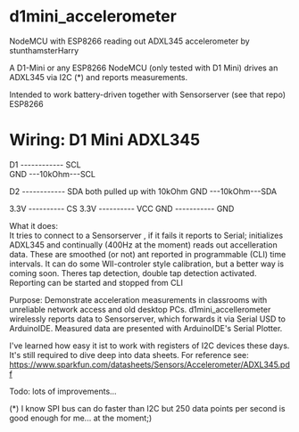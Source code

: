 # d1mini_accelerometer

NodeMCU with ESP8266 reading out ADXL345 accelerometer
  by stunthamsterHarry 
 
A D1-Mini or any ESP8266 NodeMCU (only tested with D1 Mini)
drives an ADXL345 via I2C (*) and reports measurements.

Intended to work battery-driven together with Sensorserver (see that repo) ESP8266  
 
Wiring:
D1 Mini         ADXL345
========================
D1 ------------ SCL    
GND ---10kOhm---SCL

D2 ------------ SDA   both pulled up with 10kOhm
GND ---10kOhm---SDA

3.3V ---------- CS 
3.3V ---------- VCC
GND ----------- GND

What it does:  
It tries to connect to a Sensorserver , if it fails it reports to Serial;
initializes ADXL345 and continually (400Hz at the moment) reads out accelleration data.
These are smoothed (or not) ant reported in programmable (CLI) time intervals.
It can do some WII-controler style calibration, but a better way is coming soon.
Theres tap detection, double tap detection activated. 
Reporting can be started and stopped from CLI

Purpose: Demonstrate acceleration measurements in classrooms with unreliable 
network access and old desktop PCs. 
d1mini_accellerometer wirelessly reports data to Sensorserver, which forwards it via Serial USD to ArduinoIDE.
Measured data are presented with ArduinoIDE's Serial Plotter.


I've learned how easy it ist to work with registers of I2C devices these days.
It's still required to dive deep into data sheets. For reference see:
https://www.sparkfun.com/datasheets/Sensors/Accelerometer/ADXL345.pdf

Todo: lots of improvements...


(*) I know SPI bus can do faster than I2C but 250 data points per second is good enough for me... at the moment;)

